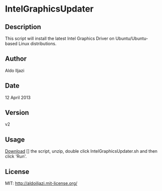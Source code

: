 # IntelGraphicsUpdater

## Description

This script will install the latest Intel Graphics Driver
on Ubuntu/Ubuntu-based Linux distributions.

## Author

Aldo Iljazi

## Date

12 April 2013

## Version

v2

## Usage

[Download] [] the script, unzip,  double click IntelGraphicsUpdater.sh and then click 'Run'.

[Download]: https://github.com/1lj4z1/IntelGraphicsUpdater/archive/master.zip  (IntelGraphicsUpdater.zip)

## License

MIT: http://aldoiljazi.mit-license.org/